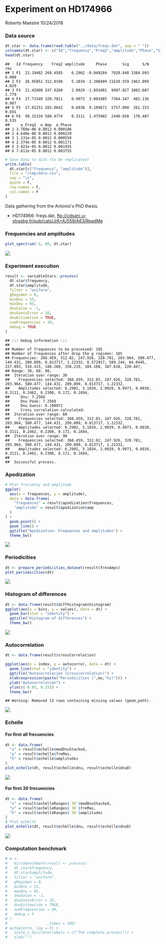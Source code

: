 Experiment on HD174966
================
Roberto Maestre
10/24/2018

### Data source

``` r
dt.star <- data.frame(read.table("../data/freqs.dat", sep = " "))
colnames(dt.star) <- c("Id","frequency","Freq2","amplitude","Phase","Sig", "S/N","rms", "e_Freq1","e_Amp","e_Phase")
head(dt.star)
```

    ##   Id frequency    Freq2 amplitude     Phase       Sig      S/N   rms
    ## 1 F1  23.19482 268.4585    6.2902 -0.849284  7928.848 3384.993 6.000
    ## 2 F2  26.95851 312.0198    5.1034 -2.388499 11620.559 2462.099 4.029
    ## 3 F3  21.42080 247.9260    2.0929 -1.891001  9997.027 1083.607 1.779
    ## 4 F4  27.71549 320.7811    0.9973  3.001985  7364.347  482.136 0.987
    ## 5 F5  17.62251 203.9642    0.6038  0.109671  5757.060  261.153 0.691
    ## 6 F6  50.15324 580.4774    0.3111  1.475902  2440.658  170.487 0.535
    ##     e_Freq1  e_Amp  e_Phase
    ## 1 3.760e-06 0.0012 0.000186
    ## 2 4.640e-06 0.0012 0.000229
    ## 3 1.131e-05 0.0012 0.000558
    ## 4 2.374e-05 0.0012 0.001171
    ## 5 3.922e-05 0.0012 0.001935
    ## 6 7.611e-05 0.0012 0.003755

``` r
# Save Data to disk (to be replicated)
write.table(
  dt.star[c("frequency", "amplitude")],
  file = "/tmp/data.csv",
  sep = "\t",
  quote = F,
  row.names = F,
  col.names = F
)
```

Data gathering from the Antonio's PhD thesis.

-   HD174966: freqs.dat, <ftp://cdsarc.u-strasbg.fr/pub/cats/J/A+A/559/A63/ReadMe>

### Frequencies and amplitudes

``` r
plot_spectrum(-5, 80, dt.star)
```

![](Experiment_-_HD174966_files/figure-markdown_github/spectrum-1.png)

### Experiment execution

``` r
result <- variableStars::process(
  dt.star$frequency,
  dt.star$amplitude,
  filter = "uniform",
  gRegimen = 0,
  minDnu = 15,
  maxDnu = 95,
  dnuValue = -1,
  dnuGuessError = 10,
  dnuEstimation = TRUE,
  numFrequencies = 30,
  debug = TRUE
)
```

    ## ::: Debug information :::
    ## 
    ## Number of frequences to be processed: 185
    ## Number of frequences after drop the g regimen: 185
    ## Frequencies: 268.459, 312.02, 247.926, 320.781, 203.964, 580.477, 144.431, 209.899, 0.813717, 1.22332, 0.572917, 589.244, 64.0445, 227.093, 516.415, 180.288, 358.219, 184.168, 187.618, 220.447, 
    ## Range: 30, 60, 90, 
    ##  Iteration over range: 30
    ##    Frequencies selected: 268.459, 312.02, 247.926, 320.781, 203.964, 580.477, 144.431, 209.899, 0.813717, 1.22332, 
    ##    Amplitudes selected: 6.2902, 5.1034, 2.0929, 0.9973, 0.6038, 0.3111, 0.2462, 0.2308, 0.172, 0.1694, 
    ##     Dnu: 7.2568
    ##     Dnu Peak: 7.2568
    ##     Dnu Guess: 0.190972
    ##     Cross correlation calculated:
    ##  Iteration over range: 60
    ##    Frequencies selected: 268.459, 312.02, 247.926, 320.781, 203.964, 580.477, 144.431, 209.899, 0.813717, 1.22332, 
    ##    Amplitudes selected: 6.2902, 5.1034, 2.0929, 0.9973, 0.6038, 0.3111, 0.2462, 0.2308, 0.172, 0.1694, 
    ##  Iteration over range: 90
    ##    Frequencies selected: 268.459, 312.02, 247.926, 320.781, 203.964, 580.477, 144.431, 209.899, 0.813717, 1.22332, 
    ##    Amplitudes selected: 6.2902, 5.1034, 2.0929, 0.9973, 0.6038, 0.3111, 0.2462, 0.2308, 0.172, 0.1694, 
    ## 
    ##  Successful process.

### Apodization

``` r
# Plot frecuency and amplitude
ggplot(
  aes(x = frequences, y = amplitude),
  data = data.frame(
    "frequences" = result$apodization$frequences,
    "amplitude" = result$apodization$amp
  )
) +
  geom_point() +
  geom_line() +
  ggtitle("Apodization- Frequences and amplitudes") +
  theme_bw()
```

![](Experiment_-_HD174966_files/figure-markdown_github/freqs-1.png)

### Periodicities

``` r
dt <- prepare_periodicities_dataset(result$fresAmps)
plot_periodicities(dt)
```

![](Experiment_-_HD174966_files/figure-markdown_github/periods-1.png)

### Histogram of differences

``` r
dt <- data.frame(result$diffHistogram$histogram)
ggplot(aes(x = bins, y = values), data = dt) +
  geom_bar(stat = "identity") +
  ggtitle("Histogram of differences") +
  theme_bw()
```

![](Experiment_-_HD174966_files/figure-markdown_github/differences-1.png)

### Autocorrelation

``` r
dt <- data.frame(result$crossCorrelation)

ggplot(aes(x = index, y = autocorre), data = dt) +
  geom_line(stat = "identity") +
  ggtitle("Autocorrelacion (Crosscorrelation)") +
  xlab(expression(paste("Periodicities (",mu,"hz)"))) +
  ylab("Autocorrelation") +
  ylim(c(-0.05, 0.25)) +
  theme_bw()
```

    ## Warning: Removed 13 rows containing missing values (geom_path).

![](Experiment_-_HD174966_files/figure-markdown_github/autocor-1.png)

### Echelle

#### For first all frecuencies

``` r
dt <- data.frame(
  "x" = result$echelle$modDnuStacked,
  "y" = result$echelle$freMas,
  "h" = result$echelle$amplitudes
)
plot_echelle(dt, result$echelle$dnu, result$echelle$dnuD) 
```

![](Experiment_-_HD174966_files/figure-markdown_github/echelle30-1.png)

#### For first 30 frecuencies

``` r
dt <- data.frame(
  "x" = result$echelleRanges$`30`$modDnuStacked,
  "y" = result$echelleRanges$`30`$freMas,
  "h" = result$echelleRanges$`30`$amplitudes
)
# Plot echelle
plot_echelle(dt, result$echelle$dnu, result$echelle$dnuD) 
```

![](Experiment_-_HD174966_files/figure-markdown_github/echelleAll-1.png)

### Computation benchmark

``` r
# m <-
#   microbenchmark(result <- process(
#   dt.star$frequency,
#   dt.star$amplitude,
#   filter = "uniform",
#   gRegimen = 0,
#   minDnu = 15,
#   maxDnu = 95,
#   dnuValue = -1,
#   dnuGuessError = 10,
#   dnuEstimation = TRUE,
#   numFrequencies = 30,
#   debug = F
# )
#                  ,times = 100)
# autoplot(m, log = F) +
#   scale_x_discrete(labels = c("The complete process")) +
#   xlab("")
```
